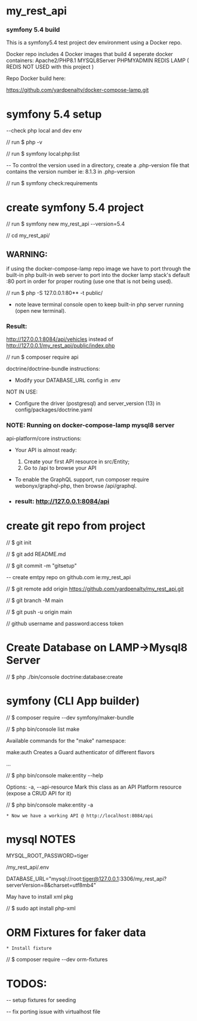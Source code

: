 # my_rest_api
### symfony 5.4 build

This is a symfony5.4 test project dev environment using a Docker repo.

Docker repo includes 4 Docker images that build 4 seperate docker containers:
Apache2/PHP8.1 
MYSQL8Server 
PHPMYADMIN
REDIS LAMP ( REDIS NOT USED with this project )

Repo Docker build here:

https://github.com/yardpenalty/docker-compose-lamp.git

# symfony 5.4 setup
--check php local and dev env

// run $ php -v

// run $ symfony local:php:list 

-- To control the version used in a directory, create a .php-version file that contains the 
version number ie: 8.1.3 in .php-version

// run $ symfony check:requirements
# create symfony 5.4 project
// run $ symfony new my_rest_api --version=5.4

//  cd my_rest_api/

## WARNING: 

if using the docker-compose-lamp repo image 
we have to port through the built-in php built-in web server to port into the docker lamp stack's default :80
port in order for proper routing (use one that is not being used). 

// run $ php -S 127.0.0.1:80** -t public/

  * note leave terminal console open to keep built-in php server running (open new terminal).

### Result:
http://127.0.0.1:8084/api/vehicles instead of http://127.0.0.1/my_rest_api/public/index.php

// run $ composer require api

 doctrine/doctrine-bundle  instructions:

  * Modify your DATABASE_URL config in .env

  NOT IN USE: 
  
  * Configure the driver (postgresql) and 
    server_version (13) in config/packages/doctrine.yaml
 
### NOTE: Running on docker-compose-lamp mysql8 server
 
 api-platform/core  instructions:

  * Your API is almost ready:
    1. Create your first API resource in src/Entity;
    2. Go to /api to browse your API

  * To enable the GraphQL support, run composer require webonyx/graphql-php,
    then browse /api/graphql.

  * ### result: http://127.0.0.1:8084/api
# create git repo from project
//     $ git init

//     $ git add README.md

//     $ git commit -m "gitsetup"

-- create emtpy repo on github.com ie:my_rest_api

//     $ git remote add origin https://github.com/yardpenalty/my_rest_api.git

//     $ git branch -M main

//     $ git push -u origin main

//      github username and password:access token

# Create Database on LAMP->Mysql8 Server
 
//      $ php ./bin/console doctrine:database:create

# symfony (CLI App builder)

//      $ composer require --dev symfony/maker-bundle

//      $ php bin/console list make

Available commands for the "make" namespace:

  make:auth                   Creates a Guard authenticator of different flavors
    
  ...

//	$ php bin/console make:entity --help

  Options:
  -a, --api-resource    Mark this class as an API Platform resource (expose a CRUD API for it)


//      $ php bin/console make:entity -a

	* Now we have a working API @ http://localhost:8084/api

# mysql NOTES

MYSQL_ROOT_PASSWORD=tiger

/my_rest_api/.env 

DATABASE_URL="mysql://root:tiger@127.0.0.1:3306/my_rest_api?serverVersion=8&charset=utf8mb4"

May have to install xml pkg


  //  $ sudo apt install php-xml
  
# ORM Fixtures for faker data

	* Install fixture 
//    $ composer require --dev orm-fixtures

  

# TODOS: 
-- setup fixtures for seeding

-- fix porting issue with virtualhost file

